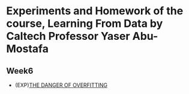 # Experiments and Homework of the course, Learning From Data by Caltech Professor Yaser Abu-Mostafa

## Week6

- (EXP)[THE DANGER OF OVERFITTING](http://nbviewer.ipython.org/github/nanaya-tachibana/learning_from_data_by_Yaser/blob/master/noise_impact.ipynb)
